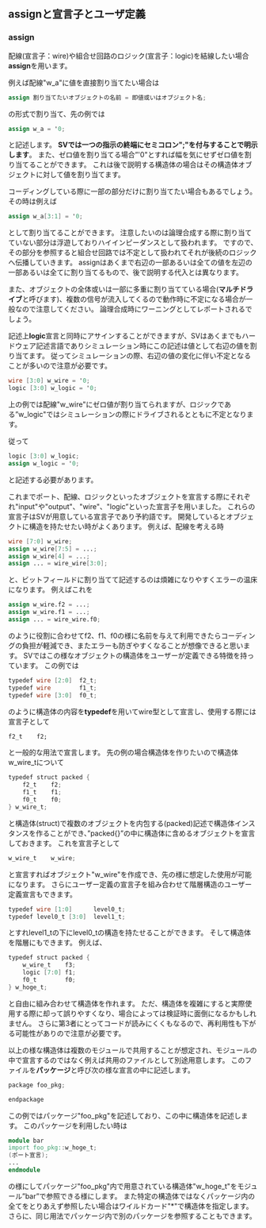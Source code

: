 ## assignと宣言子とユーザ定義

### assign
配線(宣言子：wire)や組合せ回路のロジック(宣言子：logic)を結線したい場合**assign**を用います。

例えば配線"w_a"に値を直接割り当てたい場合は

```verilog
assign 割り当てたいオブジェクトの名前 = 即値或いはオブジェクト名;
```

の形式で割り当て、先の例では

```verilog
assign w_a = '0;
```

と記述します。
**SVでは一つの指示の終端にセミコロン";"を付与することで明示します**。
また、ゼロ値を割り当てる場合”'0"とすれば幅を気にせずゼロ値を割り当てることができます。
これは後で説明する構造体の場合はその構造体オブジェクトに対して値を割り当てます。

コーディングしている際に一部の部分だけに割り当てたい場合もあるでしょう。
その時は例えば

```verilog
assign w_a[3:1] = '0;
```

として割り当てることができます。
注意したいのは論理合成する際に割り当てていない部分は浮遊しておりハイインピーダンスとして扱われます。
ですので、その部分を参照すると組合せ回路では不定として扱われてそれが後続のロジックへ伝播していきます。
assignはあくまで右辺の一部あるいは全ての値を左辺の一部あるいは全てに割り当てるもので、後で説明する代入とは異なります。

また、オブジェクトの全体或いは一部に多重に割り当てている場合(**マルチドライブ**と呼びます)、複数の信号が流入してくるので動作時に不定になる場合が一般なので注意してください。
論理合成時にワーニングとしてレポートされるでしょう。

記述上**logic**宣言と同時にアサインすることができますが、SVはあくまでもハードウェア記述言語でありシミュレーション時にこの記述は値として右辺の値を割り当てます。
従ってシミュレーションの際、右辺の値の変化に伴い不定となることが多いので注意が必要です。

```verilog
wire [3:0] w_wire = '0;
logic [3:0] w_logic = '0;
```

上の例では配線"w_wire"にゼロ値が割り当てられますが、ロジックである”w_logic"ではシミュレーションの際にドライブされるとともに不定となります。

従って

```verilog
logic [3:0] w_logic;
assign w_logic = '0;
```

と記述する必要があります。

これまでポート、配線、ロジックといったオブジェクトを宣言する際にそれぞれ"input"や"output"、"wire"、"logic”といった宣言子を用いました。
これらの宣言子はSVが用意している宣言子であり予約語です。
開発しているとオブジェクトに構造を持たせたい時がよくあります。
例えば、配線を考える時

```verilog
wire [7:0] w_wire;
assign w_wire[7:5] = ...;
assign w_wire[4] = ...;
assign ... = wire_wire[3:0];
```

と、ビットフィールドに割り当てて記述するのは煩雑になりやすくエラーの温床になります。
例えばこれを

```verilog
assign w_wire.f2 = ...;
assign w_wire.f1 = ...;
assign ... = wire_wire.f0;
```

のように役割に合わせてf2、f1、f0の様に名前を与えて利用できたらコーディングの負担が軽減でき、またエラーも防ぎやすくなることが想像できると思います。
SVではこの様なオブジェクトの構造体をユーザーが定義できる特徴を持っています。
この例では

```verilog
typedef wire [2:0]  f2_t;
typedef wire        f1_t;
typedef wire [3:0]  f0_t;
```

のように構造体の内容を**typedef**を用いてwire型として宣言し、使用する際には宣言子として

```systemverilog
f2_t    f2;
```

と一般的な用法で宣言します。
先の例の場合構造体を作りたいので構造体w_wire_tについて

```verilog
typedef struct packed {
	f2_t	f2;
	f1_t	f1;
	f0_t    f0;
} w_wire_t;
```

と構造体(struct)で複数のオブジェクトを内包する(packed)記述で構造体インスタンスを作ることができ、”packed{}”の中に構造体に含めるオブジェクトを宣言しておきます。
これを宣言子として

```verilog
w_wire_t    w_wire;
```

と宣言すればオブジェクト"w_wire"を作成でき、先の様に想定した使用が可能になります。
さらにユーザー定義の宣言子を組み合わせて階層構造のユーザー定義宣言もできます。

```verilog
typedef wire [1:0]      level0_t;
typedef level0_t [3:0]  level1_t;
```

とすれlevel1_tの下にlevel0_tの構造を持たせることができます。
そして構造体を階層にもできます。
例えば、

```verilog
typedef struct packed {
	w_wire_t    f3;
	logic [7:0]	f1;
	f0_t        f0;
} w_hoge_t;
```

と自由に組み合わせて構造体を作れます。
ただ、構造体を複雑にすると実際使用する際に却って誤りやすくなり、場合によっては検証時に面倒になるかもしれません。
さらに第3者にとってコードが読みにくくもなるので、再利用性も下がる可能性がありので注意が必要です。

以上の様な構造体は複数のモジュールで共用することが想定され、モジュールの中で宣言するのではなく例えば共用のファイルとして別途用意します。
このファイルを**パッケージ**と呼び次の様な宣言の中に記述します。


```verilog
package foo_pkg;

endpackage
```

この例ではパッケージ"foo_pkg"を記述しており、この中に構造体を記述します。
このパッケージを利用したい時は

```verilog
module bar
import foo_pkg::w_hoge_t;
(ポート宣言);
...
endmodule
```

の様にしてパッケージ"foo_pkg"内で用意されている構造体"w_hoge_t"をモジュール”bar”で参照できる様にします。
また特定の構造体ではなくパッケージ内の全てをとりあえず参照したい場合はワイルドカード"*"で構造体を指定します。
さらに、同じ用法でパッケージ内で別のパッケージを参照することもできます。
